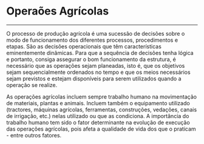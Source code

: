 # Operaões Agrícolas

---

O processo de produção agrícola é uma sucessão de decisões sobre o modo de funcionamento dos diferentes processos, procedimentos e etapas. São as decisões operacionais que têm características eminentemente dinâmicas. Para que a sequência de decisões tenha lógica e portanto, consiga assegurar o bom funcionamento da estrutura, é necessário que as operações sejam planeadas, isto é, que os objetivos sejam sequencialmente ordenados no tempo e que os meios necessários sejam previstos e estejam disponíveis para serem utilizados quando a operação se realize.

As operações agrícolas incluem sempre trabalho humano na movimentação de materiais, plantas e animais. Incluem também o equipamento utilizado \(tractores, máquinas agrícolas, ferramentas, construções, vedações, canais de irrigação, etc.\) nelas utilizado ou que as condiciona. A importância do trabalho humano tem sido o fator determinante na evolução de execução das operações agrícolas, pois afeta a qualidade de vida dos que o praticam - entre outros fatores.

